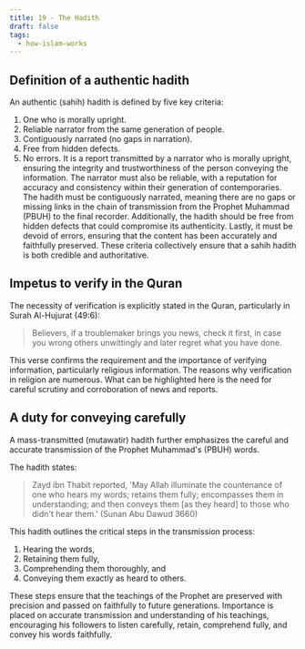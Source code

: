 ```yaml
---
title: 19 - The Hadith
draft: false
tags:
  - how-islam-works
---
```

## Definition of a authentic hadith

An authentic (sahih) hadith is defined by five key criteria: 
1. One who is morally upright.
2. Reliable narrator from the same generation of people.
3. Contiguously narrated (no gaps in narration).
4. Free from hidden defects.
5. No errors.
It is a report transmitted by a narrator who is morally upright, ensuring the integrity and trustworthiness of the person conveying the information. The narrator must also be reliable, with a reputation for accuracy and consistency within their generation of contemporaries. The hadith must be contiguously narrated, meaning there are no gaps or missing links in the chain of transmission from the Prophet Muhammad (PBUH) to the final recorder. Additionally, the hadith should be free from hidden defects that could compromise its authenticity. Lastly, it must be devoid of errors, ensuring that the content has been accurately and faithfully preserved. These criteria collectively ensure that a sahih hadith is both credible and authoritative.

## Impetus to verify in the Quran

The necessity of verification is explicitly stated in the Quran, particularly in Surah Al-Hujurat (49:6): 

> Believers, if a troublemaker brings you news, check it first, in case you wrong others unwittingly and later regret what you have done.

This verse confirms the requirement and the importance of verifying information, particularly religious information. The reasons why verification in religion are numerous. What can be highlighted here is the need for careful scrutiny and corroboration of news and reports.

## A duty for conveying carefully

A mass-transmitted (mutawatir) hadith further emphasizes the careful and accurate transmission of the Prophet Muhammad's (PBUH) words. 

The hadith states:

> Zayd ibn Thabit reported, 'May Allah illuminate the countenance of one who hears my words; retains them fully; encompasses them in understanding; and then conveys them [as they heard] to those who didn't hear them.' (Sunan Abu Dawud 3660)

This hadith outlines the critical steps in the transmission process: 
1. Hearing the words, 
2. Retaining them fully, 
3. Comprehending them thoroughly, and 
4. Conveying them exactly as heard to others. 

These steps ensure that the teachings of the Prophet are preserved with precision and passed on faithfully to future generations. Importance is placed on accurate transmission and understanding of his teachings, encouraging his followers to listen carefully, retain, comprehend fully, and convey his words faithfully.